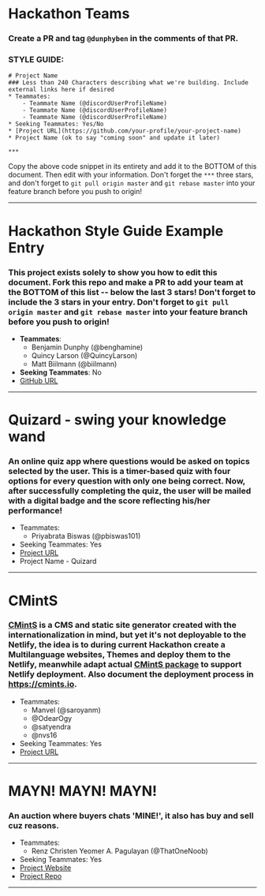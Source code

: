 # Hackathon Teams

### Create a PR and tag `@dunphyben` in the comments of that PR.

### STYLE GUIDE:  

```
# Project Name
### Less than 240 Characters describing what we're building. Include external links here if desired
* Teammates:
    - Teammate Name (@discordUserProfileName)
    - Teammate Name (@discordUserProfileName)
    - Teammate Name (@discordUserProfileName)
* Seeking Teammates: Yes/No
* [Project URL](https://github.com/your-profile/your-project-name)
* Project Name (ok to say "coming soon" and update it later)

***
```

Copy the above code snippet in its entirety and add it to the BOTTOM of this document. Then edit with your information. Don't forget the `***` three stars, and don't forget to `git pull origin master` and `git rebase master` into your feature branch before you push to origin!

***

# Hackathon Style Guide Example Entry
### This project exists solely to show you how to edit this document. Fork this repo and make a PR to add your team at the BOTTOM of this list -- below the last 3 stars! Don't forget to include the 3 stars in your entry. Don't forget to `git pull origin master` and `git rebase master` into your feature branch before you push to origin!
* **Teammates**:
  - Benjamin Dunphy (@benghamine)
  - Quincy Larson (@QuincyLarson)
  - Matt Biilmann (@biilmann)
* **Seeking Teammates**: No
* [GitHub URL](https://github.com/your-profile/your-project-name)

***

# Quizard - swing your knowledge wand
### An online quiz app where questions would be asked on topics selected by the user. This is a timer-based quiz with four options for every question with only one being correct. Now, after successfully completing the quiz, the user will be mailed with a digital badge and the score reflecting his/her performance!
* Teammates:
    - Priyabrata Biswas (@pbiswas101)
* Seeking Teammates: Yes
* [Project URL](https://github.com/pbiswas101/Quizard)
* Project Name - Quizard

***

# CMintS
### [CMintS](https://cmints.io) is a CMS and static site generator created with the internationalization in mind, but yet it's not deployable to the Netlify, the idea is to during current Hackathon create a Multilanguage websites, Themes and deploy them to the Netlify, meanwhile adapt actual [CMintS package](https://www.npmjs.com/package/cmints) to support Netlify deployment. Also document the deployment process in https://cmints.io.
* Teammates:
    - Manvel (@saroyanm)
    - @OdearOgy
    - @satyendra
    - @nvs16
* Seeking Teammates: Yes
* [Project URL](https://github.com/Manvel/cmints)

***

# MAYN! MAYN! MAYN!
### An auction where buyers chats 'MINE!', it also has buy and sell cuz reasons.
* Teammates:
    - Renz Christen Yeomer A. Pagulayan (@ThatOneNoob)
* Seeking Teammates: Yes
* [Project Website](https://romantic-euler-651676.netlify.com/)
* [Project Repo](https://github.com/larongbingo/MAYN-MAYN-MAYN)

***

